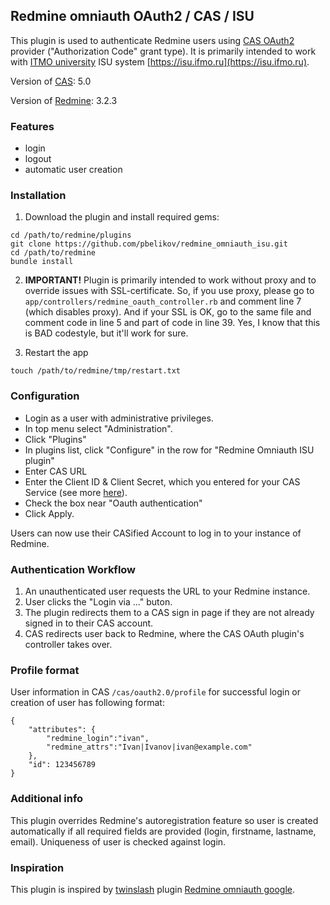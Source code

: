 ## Redmine omniauth OAuth2 / CAS / ISU

This plugin is used to authenticate Redmine users using [CAS OAuth2](https://apereo.github.io/cas/5.0.x/installation/OAuth-OpenId-Authentication.html) provider ("Authorization Code" grant type).
It is primarily intended to work with [ITMO university](http://www.ifmo.ru) ISU system [https://isu.ifmo.ru](https://isu.ifmo.ru).

Version of [CAS](https://apereo.github.io/cas): 5.0

Version of [Redmine](http://www.redmine.org/): 3.2.3

### Features

+ login
+ logout
+ automatic user creation

### Installation

1. Download the plugin and install required gems:

```console
cd /path/to/redmine/plugins
git clone https://github.com/pbelikov/redmine_omniauth_isu.git
cd /path/to/redmine
bundle install
```

2. __IMPORTANT!__ Plugin is primarily intended to work without proxy and to override issues with SSL-certificate.
So, if you use proxy, please go to `app/controllers/redmine_oauth_controller.rb` and comment line 7 
(which disables proxy). And if your SSL is OK, go to the same file and comment code in line 5 and part of code in line 39.
Yes, I know that this is BAD codestyle, but it'll work for sure.

3. Restart the app
```console
touch /path/to/redmine/tmp/restart.txt
```

### Configuration

* Login as a user with administrative privileges. 
* In top menu select "Administration".
* Click "Plugins"
* In plugins list, click "Configure" in the row for "Redmine Omniauth ISU plugin"
* Enter CAS URL
* Enter the Сlient ID & Client Secret, which you entered for your CAS Service (see more [here](https://apereo.github.io/cas/5.0.x/installation/OAuth-OpenId-Authentication.html)).
* Check the box near "Oauth authentication"
* Click Apply. 
 
Users can now use their CASified Account to log in to your instance of Redmine.

### Authentication Workflow

1. An unauthenticated user requests the URL to your Redmine instance.
2. User clicks the "Login via ..." buton.
3. The plugin redirects them to a CAS sign in page if they are not already signed in to their CAS account.
4. CAS redirects user back to Redmine, where the CAS OAuth plugin's controller takes over.


### Profile format

User information in CAS `/cas/oauth2.0/profile` for successful login or creation of user has following format:

```
{
    "attributes": {
        "redmine_login":"ivan",
        "redmine_attrs":"Ivan|Ivanov|ivan@example.com"
    },
    "id": 123456789
}
```

### Additional info

This plugin overrides Redmine's autoregistration feature so user is created automatically if all required fields
are provided (login, firstname, lastname, email). Uniqueness of user is checked against login.

### Inspiration

This plugin is inspired by [twinslash](https://github.com/twinslash) plugin [Redmine omniauth google](https://github.com/twinslash/redmine_omniauth_google).